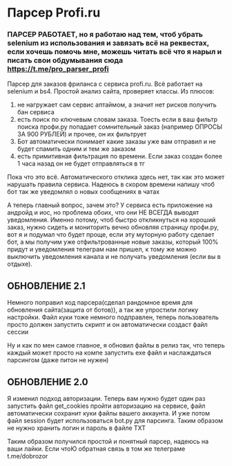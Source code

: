 # Парсер Profi.ru

### ПАРСЕР РАБОТАЕТ, но я работаю над тем, чтоб убрать selenium из использования и завязать всё на реквестах, если хочешь помочь мне, можешь читать всё что я нарыл и писать свои обдумывания сюда https://t.me/pro_parser_profi

Парсер для заказов фриланса с сервиса profi.ru. Всё работает на selenium и bs4. Простой анализ сайта, проверяет классы.
Из плюсов:
1) не нагружает сам сервис аптаймом, а значит нет рисков получить бан сервиса
2) есть поиск по ключевым словам заказа. Тоесть если в ваш фильтр поиска профи.ру попадает сомнительный заказ (например ОПРОСЫ ЗА 900 РУБЛЕЙ) и прочее, он их фильтрует
3) Бот автоматически понимает какие заказы уже вам отправил и не будет спамить одним и тем же заказом
4) есть примитивная фильтрация по времени. Если заказ создан более 1 часа назад он не будет отправляться в тг

Пока что это всё. Автоматического отклика здесь нет, так как это может нарушать правила сервиса. Надеюсь в скором времени напишу чтоб бот так же уведомлял о новых сообщениях в чатах

А теперь главный вопрос, зачем это? У сервиса есть приложение на андройд и иос, но проблема обоих, что они НЕ ВСЕГДА выводят уведомления. Именно потому, чтоб быстро откликнуться на хороший заказ, нужно сидеть и мониторить вечно обновляя страницу профи.ру, вот я и подумал что будет проще, если эту муторную работу сделает бот, а мы получим уже отфильтрованные новые заказы, который 100% придут и уведомления телеграм нам пришел, к тому же можно выключить уведомления канала и не получать уведомления (если вы в отдыхе).

## ОБНОВЛЕНИЕ 2.1
Немного поправил код парсера(сделал рандомное время для обновления сайта(защита от ботов)), а так же упростили логику настройки. 
Файл куки тоже немного подправлен, теперь пользователь просто должен запустить скрипт и он автоматически создаст файл сессии

Ну и как по мен самое главное, я обновил файлы в релиз так, что теперь каждый может просто на компе запустить exe файл и наслаждаться парсингом (даже питон не нужен)

## ОБНОВЛЕНИЕ 2.0
Я изменил подход авторизации. Теперь вам нужно будет один раз запустить файл get_cookies пройти авторизацию на сервисе, файл автоматически сохранит куки файлы вашего аккаунта. И уже потом файл session будет использоваться bot.py для парсинга. Таким образом не нужно хранить логин и пароль в файле TXT


Таким образом получился простой и понятный парсер, надеюсь на ваши лайки. Если чтоЮ обратная связь в том же телеграме t.me/dobrozor
